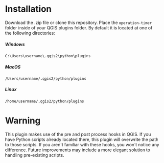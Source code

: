 # Installation

Download the .zip file or clone this repository. Place the `operation-timer` folder inside of your QGIS plugins folder. By default it is located at one of the following directories:

##### Windows
`C:\Users\username\.qgis2\python\plugins`
##### MacOS
`/Users/username/.qgis2/python/plugins`
##### Linux
`/home/username/.qgis2/python/plugins`

# Warning

This plugin makes use of the pre and post process hooks in QGIS. If you have Python scripts already located there, this plugin will overwrite the path to those scripts. If you aren't familiar with these hooks, you won't notice any difference. Future improvements may include a more elegant solution to handling pre-existing scripts.
